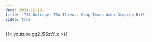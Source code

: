 ```yaml
---
date: 2024-12-19
title: 'TSA Outrage: TSA Threats Stop Texas Anti-Groping Bill'
video: true
---
```



{{< youtube gq2_SSztY_c >}}
